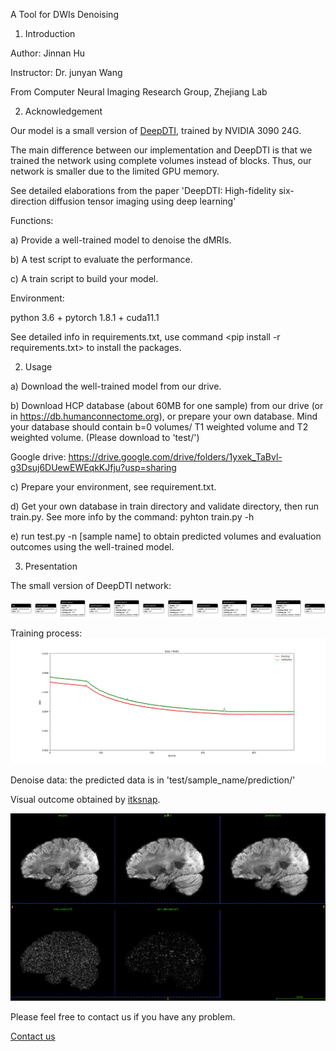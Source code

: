 A Tool for DWIs Denoising

1. Introduction

Author: Jinnan Hu

Instructor: Dr. junyan Wang

From Computer Neural Imaging Research Group, Zhejiang Lab

2. Acknowledgement

Our model is a small version of [DeepDTI](https://doi.org/10.1016/j.neuroimage.2020.117017), trained by NVIDIA 3090 24G.

The main difference between our implementation and DeepDTI is that we trained the network using complete volumes instead of blocks. 
Thus, our network is smaller due to the limited GPU memory.

See detailed elaborations from the paper 'DeepDTI: High-fidelity six-direction diffusion tensor imaging using deep learning'

Functions:

a) Provide a well-trained model to denoise the dMRIs.

b) A test script to evaluate the performance.

c) A train script to build your model.

Environment:

python 3.6 + pytorch 1.8.1 + cuda11.1

See detailed info in requirements.txt, use command <pip install -r requirements.txt> to install the packages.

2. Usage

a) Download the well-trained model from our drive.

b) Download HCP database (about 60MB for one sample) from our drive (or in https://db.humanconnectome.org), or prepare your own database.
Mind your database should contain b=0 volumes/ T1 weighted volume and T2 weighted volume. (Please download to 'test/')

Google drive: https://drive.google.com/drive/folders/1yxek_TaBvl-g3Dsuj6DUewEWEqkKJfju?usp=sharing

c) Prepare your environment, see requirement.txt.

d) Get your own database in train directory and validate directory, then run train.py. See more info by the command: pyhton train.py -h

e) run test.py -n [sample name] to obtain predicted volumes and evaluation outcomes using the well-trained model.

3. Presentation

The small version of DeepDTI network:

![model](presentation/model.png)


Training process:
![loss](presentation/loss.jpg)

Denoise data: the predicted data is in 'test/sample_name/prediction/'


Visual outcome obtained by [itksnap](http://www.itksnap.org/pmwiki/pmwiki.php).

![outcome](presentation/outcome.png )

Please feel free to contact us if you have any problem.

[Contact us](jinnanhu@zhejianglab.com)

